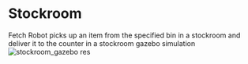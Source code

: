 # Stockroom
Fetch Robot picks up an item from the specified bin in a stockroom and deliver it to the counter in a stockroom gazebo simulation 
![stockroom_gazebo res](https://user-images.githubusercontent.com/68220390/175476752-f312b5a6-2b3a-4fbc-a664-8859022e0ed6.png)



